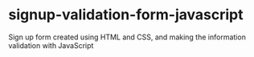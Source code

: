 # signup-validation-form-javascript
Sign up form created using HTML and CSS, and making the information validation with JavaScript
